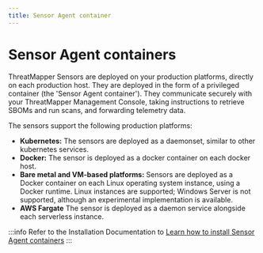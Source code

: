 ```yaml
---
title: Sensor Agent container
---
```


# Sensor Agent containers

ThreatMapper Sensors are deployed on your production platforms, directly on each production host.  They are deployed in the form of a privileged container (the 'Sensor Agent container'). They communicate securely with your ThreatMapper Management Console, taking instructions to retrieve SBOMs and run scans, and forwarding telemetry data.

The sensors support the following production platforms:

* **Kubernetes:** The sensors are deployed as a daemonset, similar to other kubernetes services.
* **Docker:** The sensor is deployed as a docker container on each docker host.
* **Bare metal and VM-based platforms:** Sensors are deployed as a Docker container on each Linux operating system instance, using a Docker runtime. Linux instances are supported; Windows Server is not supported, although an experimental implementation is available.
* **AWS Fargate** The sensor is deployed as a daemon service alongside each serverless instance.

:::info
Refer to the Installation Documentation to [Learn how to install Sensor Agent containers](/docs/threatmapper/sensors)
:::